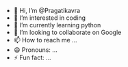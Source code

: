 - 👋 Hi, I’m @Pragatikavra
- 👀 I’m interested in coding
- 🌱 I’m currently learning python
- 💞️ I’m looking to collaborate on Google
- 📫 How to reach me ...
- 😄 Pronouns: ...
- ⚡ Fun fact: ...

<!---
Pragatikavra/Pragatikavra is a ✨ special ✨ repository because its `README.md` (this file) appears on your GitHub profile.
You can click the Preview link to take a look at your changes.
--->
